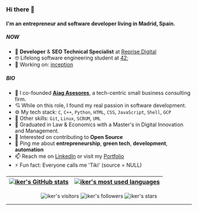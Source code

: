 ### Hi there 👋

#### I'm an entrepreneur and software developer living in Madrid, Spain.

##### NOW

- 💼 **Developer** & **SEO Technical Specialist** at [Reprise Digital](https://reprisedigital.com/)
- 🤓 Lifelong software engineering student at [42](https://42.fr/en/homepage/);
- 🚀 Working on: [inception](https://github.com/iker-gonzalez/inception)

##### BIO
- 🏢 I co-founded [**Aiag Asesores**](https://www.aiagasesores.com/), a tech-centric small business consulting firm.
- 💘 While on this role, I found my real passion in software development.
- ⚙️ My tech stack: `C`, `C++`, `Python`, `HTML`, `CSS`, `JavaScript`, `Shell`, `GCP`
- 🎿 Other skills: `Git`, `Linux`, `SCRUM`, `UML`
- 📖 Graduated in Law & Economics with a Master's in Digital Innovation and Management.
- 🌱 Interested on contributing to **Open Source**
- 💬 Ping me about **entrepreneurship**, **green tech**, **development**, **automation**
- 📫 Reach me on [LinkedIn](https://www.linkedin.com/in/ikgonzal/) or visit my [Portfolio](https://www.ikergonzalez.dev/)
- ⚡️ Fun fact: Everyone calls me 'Tiki' (source = NULL)

| [![iker's GitHub stats](https://github-readme-stats.vercel.app/api?username=iker-gonzalez&count_private=true&show_icons=true&hide=issues&hide_border=true&theme=duefy)](https://github.com/iker-gonzalez?tab=repositories) | [![iker's most used languages](https://github-readme-stats.vercel.app/api/top-langs/?username=iker-gonzalez&langs_count=16&count_private=true&layout=compact&hide_border=true&theme=duefy)](https://github.com/iker-gonzalez?tab=repositories) |
|:-:|:-:|

<p align="center">
	<img alt="iker's visitors" src="https://komarev.com/ghpvc/?username=iker-gonzalez&color=red&style=flat&label=visitors" />
	<img alt="iker's followers" src="https://img.shields.io/github/followers/iker-gonzalez?color=blu" />
	<img alt="iker's stars" src="https://img.shields.io/github/stars/iker-gonzalez?color=blue" />
</p>

---
